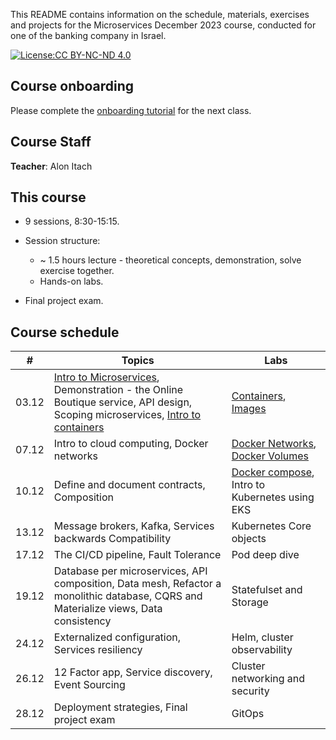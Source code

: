 This README contains information on the schedule, materials, exercises and projects for the Microservices December 2023 course, conducted for one of the banking company in Israel.

[![License:CC BY-NC-ND 4.0](https://img.shields.io/badge/License-CC%20BY--NC--ND%204.0-lightgrey.svg)](https://creativecommons.org/licenses/by-nc-nd/4.0/)


## Course onboarding

Please complete the [onboarding tutorial](tutorials/onboarding.md) for the next class.

## Course Staff

**Teacher**: Alon Itach

## This course

- 9 sessions, 8:30-15:15.

- Session structure:
  - ~ 1.5 hours lecture - theoretical concepts, demonstration, solve exercise together.
  - Hands-on labs. 

- Final project exam.

## Course schedule


| #  | Topics                                                                                                                                                                                                     | Labs                                                                                             | 
|----|------------------------------------------------------------------------------------------------------------------------------------------------------------------------------------------------------------|--------------------------------------------------------------------------------------------------|
| 03.12 | [Intro to Microservices](https://alonitac.github.io/Microservices23/slides/intro_to_microservices.html), Demonstration - the Online Boutique service, API design, Scoping microservices, [Intro to containers](https://alonitac.github.io/Microservices23/slides/containers_intro.html) | [Containers](tutorials/docker_containers.md), [Images](tutorials/docker_images.md)               |   
| 07.12 | Intro to cloud computing, Docker networks                                                                                                                                                                  | [Docker Networks](tutorials/docker_networking.md), [Docker Volumes](tutorials/docker_volumes.md) | 
| 10.12 | Define and document contracts, Composition                                                                                                                                                                 | [Docker compose](tutorials/docker_composes.md), Intro to Kubernetes using EKS                    | 
| 13.12 | Message brokers, Kafka, Services backwards Compatibility                                                                                                                                                   | Kubernetes Core objects                                                                          | 
| 17.12 | The CI/CD pipeline, Fault Tolerance                                                                                                                                                                        | Pod deep dive                                                                                    | 
| 19.12 | Database per microservices, API composition, Data mesh, Refactor a monolithic database, CQRS and Materialize views, Data consistency                                                                       | Statefulset and Storage                                                                          | 
| 24.12 | Externalized configuration, Services resiliency                                                                                                                                                            | Helm, cluster observability                                                                      | 
| 26.12 | 12 Factor app, Service discovery, Event Sourcing                                                                                                                                                           | Cluster networking and security                                                                  | 
| 28.12 | Deployment strategies, Final project exam                                                                                                                                                                  | GitOps                                                                                           | 


